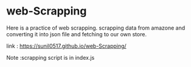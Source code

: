 # web-Scrapping

Here is a practice of web scrapping.
scrapping data from amazone and converting it into json file and fetching to our own store.

link : https://sunil0517.github.io/web-Scrapping/

Note :scrapping script is in  index.js
